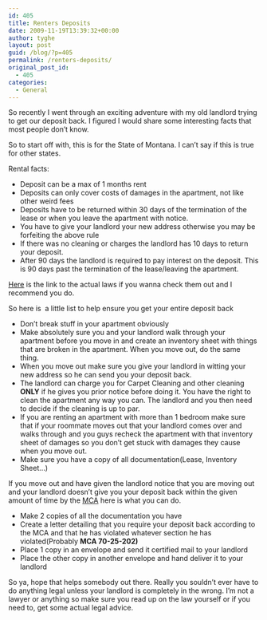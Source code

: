 ```yaml
---
id: 405
title: Renters Deposits
date: 2009-11-19T13:39:32+00:00
author: tyghe
layout: post
guid: /blog/?p=405
permalink: /renters-deposits/
original_post_id:
  - 405
categories:
  - General
---
```

So recently I went through an exciting adventure with my old landlord trying to get our deposit back. I figured I would share some interesting facts that most people don&#8217;t know.

<!--more-->So to start off with, this is for the State of Montana. I can&#8217;t say if this is true for other states.

Rental facts:

  * Deposit can be a max of 1 months rent
  * Deposits can only cover costs of damages in the apartment, not like other weird fees
  * Deposits have to be returned within 30 days of the termination of the lease or when you leave the apartment with notice.
  * You have to give your landlord your new address otherwise you may be forfeiting the above rule
  * If there was no cleaning or charges the landlord has 10 days to return your deposit.
  * After 90 days the landlord is required to pay interest on the deposit. This is 90 days past the termination of the lease/leaving the apartment.

[Here](http://data.opi.mt.gov/bills/mca_toc/70_25_2.htm "Montana Code Annotated") is the link to the actual laws if you wanna check them out and I recommend you do.

So here is  a little list to help ensure you get your entire deposit back

  * Don&#8217;t break stuff in your apartment obviously
  * Make absolutely sure you and your landlord walk through your apartment before you move in and create an inventory sheet with things that are broken in the apartment. When you move out, do the same thing.
  * When you move out make sure you give your landlord in witting your new address so he can send you your deposit back.
  * The landlord can charge you for Carpet Cleaning and other cleaning **ONLY** if he gives you prior notice before doing it. You have the right to clean the apartment any way you can. The landlord and you then need to decide if the cleaning is up to par.
  * If you are renting an apartment with more than 1 bedroom make sure that if your roommate moves out that your landlord comes over and walks through and you guys recheck the apartment with that inventory sheet of damages so you don&#8217;t get stuck with damages they cause when you move out.
  * Make sure you have a copy of all documentation(Lease, Inventory Sheet&#8230;)

If you move out and have given the landlord notice that you are moving out and your landlord doesn&#8217;t give you your deposit back within the given amount of time by the [MCA](http://data.opi.mt.gov/bills/mca_toc/70_25_2.htm "Montana Code Annotated") here is what you can do.

  * Make 2 copies of all the documentation you have
  * Create a letter detailing that you require your deposit back according to the MCA and that he has violated whatever section he has violated(Probably **MCA 70-25-202)**
  * Place 1 copy in an envelope and send it certified mail to your landlord
  * Place the other copy in another envelope and hand deliver it to your landlord

So ya, hope that helps somebody out there. Really you souldn&#8217;t ever have to do anything legal unless your landlord is completely in the wrong. I&#8217;m not a lawyer or anything so make sure you read up on the law yourself or if you need to, get some actual legal advice.
